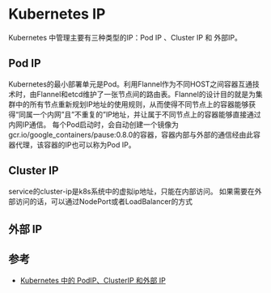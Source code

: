 # Kubernetes IP

Kubernetes 中管理主要有三种类型的IP：Pod IP 、Cluster IP 和 外部IP。

## Pod IP

Kubernetes的最小部署单元是Pod。利用Flannel作为不同HOST之间容器互通技术时，由Flannel和etcd维护了一张节点间的路由表。Flannel的设计目的就是为集群中的所有节点重新规划IP地址的使用规则，从而使得不同节点上的容器能够获得“同属一个内网”且”不重复的”IP地址，并让属于不同节点上的容器能够直接通过内网IP通信。
每个Pod启动时，会自动创建一个镜像为gcr.io/google_containers/pause:0.8.0的容器，容器内部与外部的通信经由此容器代理，该容器的IP也可以称为Pod IP。

## Cluster IP

service的cluster-ip是k8s系统中的虚拟ip地址，只能在内部访问。
如果需要在外部访问的话，可以通过NodePort或者LoadBalancer的方式

## 外部 IP

## 参考

* [Kubernetes 中的 PodIP、ClusterIP 和外部 IP](http://blog.csdn.net/liukuan73/article/details/54773579)
